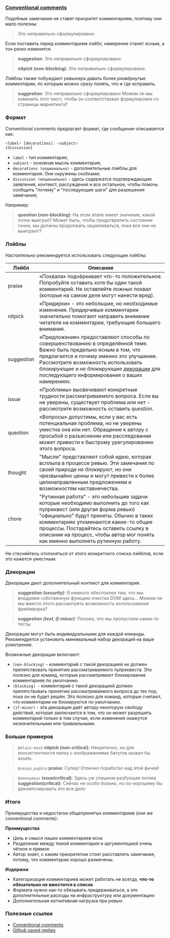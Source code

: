 ### [Conventional comments](https://conventionalcomments.org/)

Подобные замечания не ставят приоритет комментариям, поэтому они мало полезны:

> Это неправильно сформулировано.

Если поставить перед комментарием лэйбл, намерение станет ясным, а тон резко изменится.

> **suggestion**: Это неправильно сформулировано.

> **nitpick (non-blocking)**: Это неправильно сформулировано.

Лэйблы также побуждают ревьюера давать более _развёрнутые комментарии_, по которым можно сразу понять, что и где исправить.

> **suggestion**: Это неправильно сформулировано
> Можем ли мы изменить этот текст, чтобы он соответствовал формулировке со страницы маркетинга?

### Формат

Conventional comments предлагает формат, где сообщение описывается как:

```js
<label> [decorations]: <subject>
[discussion]
```

- `label` - тип комментария;
- `subject` - основная мысль комментария;
- `decorations (опционально)` - дополнительные лэйблы для комментария. Они окружены скобками;
- `discussion (опционально)` - здесь содержатся подтверждающие заявления, контекст, рассуждения и все остальное, чтобы помочь сообщить "почему" и "последующие шаги" для разрешения замечания;

Например:

> **question (non-blocking)**: На этом этапе имеет значение, какой поток выиграл?
> Может быть, чтобы предотвратить состояние гонки, мы должны продолжать зацикливаться, пока все они не выиграют?

### Лэйблы

Настоятельно рекомендуется использовать следующие лэйблы:

| Лэйбл      | Описание                                                                                                         |
|------------|--------------------------------------------------------------------------------------------------------------|
| praise     | «Похвала» подчёркивает что-то положительное. Попробуйте оставить хотя бы один такой комментарий. Не оставляйте ложных похвал (которые на самом деле могут нанести вред).|
| nitpick    | «Придирки» - это небольшие, но необходимые изменения. Придирчивые комментарии значительно помогают направить внимание читателя на комментарии, требующие большего внимания.|
| suggestion | «Предложения» предоставляют способы по совершенствованию в определённой теме. Важно быть предельно ясным в том, что предлагается и почему именно это улучшение. Рассмотрите возможность использовать _блокирующие_ и _не блокирующие_ [декорации](http://doka.guide/tools/code-review/#dekoracii) для последующего информирования о ваших намерениях.|
| issue      | «Проблемы» высвечивают конкретные трудности рассматриваемого вопроса. Если вы не уверены, существует проблема или нет - рассмотрите возможность оставить _question_.|
| question   | «Вопросы» допустимы, если у вас есть потенциальная проблема, но не уверены уместна она или нет. Обращение к автору с просьбой о разъяснении или расследовании может привести к быстрому урегулированию этого вопроса. |
| thought    | "Мысли" представляют собой идею, которая всплыла в процессе ревью. Эти замечания по своей природе *не блокируют*, но они чрезвычайно ценны и могут привести к более целенаправленным предложениям и возможностям наставничества.|
| chore      | "Рутинная работа" - это небольшие задачи которые необходимо выполнить до того как пулреквест (или другая форма ревью) "официально" будут приняты. Обычно в таких комментариях упоминаются какие-то общие процессы. Постарайтесь оставить ссылку в описании на процесс, чтобы автор мог понять как именно выполнять рутинную работу. |

Не стесняйтесь отклоняться от этого конкретного списка лэйблов, если это кажется уместным.

### Декорации

Декорации дают дополнительный контекст для комментария.

> **suggestion *(security)***: Я немного обеспокоен тем, что мы внедряем собственную функцию очистки DOM здесь...
> Можем ли мы вместо этого рассмотреть возможность использования фреймворка?

> **suggestion *(test, if-minor)***: Похоже, что мы пропустили какие-то тесты

Декорации могут быть индивидуальными для каждой команды. Рекомендуется установить минимальный набор декораций на ваше усмотрение.

Возможные декорации включают:

- `(non-blocking)` - комментарий с такой декорацией не должен препятствовать принятию рассматриваемого пулреквеста. Это полезно для команд, которые рассматривают блокирование комментариев по умолчанию.
- `(blocking) `- комментарий с такой декорацией должен препятствовать принятию рассматриваемого вопроса до тех пор, пока он не будет решён. Это полезно для команд, которые считают, что комментарии не блокируются по умолчанию.
- `(if-minor)` - эта декорация даёт автору некоторую свободу действий, которая заключается в том, что он может разрешить комментарий только в том случае, если изменения окажутся незначительными или тривиальными.

### Больше примеров

> `@elain-mask`
> **nitpick (non-critical)**: Некритично, но для консистентности папку с изображениями батутов назвал бы assets.

> `@vasya_pupkin`
> **praise**: Супер! Отлично поработал над этой фичей!

> `@anonymous`
> **issue(critical)**: Здесь уж слишком разбухшая логика
> **suggestion(critical)**: Сейчас не особо больно, но по-хорошему бы декомпозировать это все дело

### Итого

Преимущества и недостатки общепринятых комментариев (они же conventional comments):

**Преимущества**
- Цель и смысл наших комментариев ясна
- Разделение между *темой* комментария и *аргументацией* очень чёткое и прямое
- Автор знает, с каким приоритетом стоит расставлять замечания, потому, что комментарии хорошо размечены.

**Издержки**
- Категоризация комментариев может работать не всегда, **что-то обязательно не вместится в список**
- Формата нужно как-то обязывать придерживаться, а это дополнительные расходы на инфраструктуру или документацию
- Дополнительная когнитивная нагрузка при ревью

### Полезные ссылки

- [Conventional comments](https://conventionalcomments.org/)
- [Github saved replies](https://gist.github.com/yesnoruly/ad4554360fe6c41668186e64e28c16b7)
